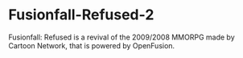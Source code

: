 # Fusionfall-Refused-2
Fusionfall: Refused is a revival of the 2009/2008 MMORPG made by Cartoon Network, that is powered by OpenFusion.
